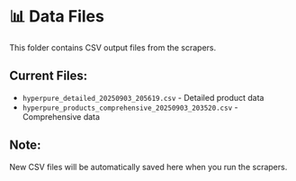 # 📊 Data Files

This folder contains CSV output files from the scrapers.

## Current Files:
- `hyperpure_detailed_20250903_205619.csv` - Detailed product data
- `hyperpure_products_comprehensive_20250903_203520.csv` - Comprehensive data

## Note:
New CSV files will be automatically saved here when you run the scrapers.
